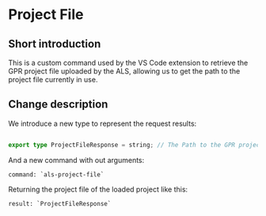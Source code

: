 # Project File

## Short introduction

This is a custom command used by the VS Code extension to retrieve the GPR project file uploaded by the ALS, allowing us to get the path to the project file currently in use.

## Change description

We introduce a new type to represent the request results:

```typescript

export type ProjectFileResponse = string; // The Path to the GPR project file
```

And a new command with out arguments:

    command: `als-project-file`

Returning the project file of the loaded project like this:

    result: `ProjectFileResponse`
